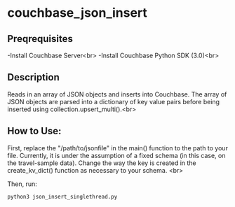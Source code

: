 # couchbase_json_insert

## Preqrequisites
-Install Couchbase Server<br\>
-Install Couchbase Python SDK (3.0)<br\>

## Description
Reads in an array of JSON objects and inserts into Couchbase. The array of JSON objects are parsed into a dictionary of key value pairs before being inserted using collection.upsert_multi().<br\>

## How to Use:
First, replace the "/path/to/jsonfile" in the main() function to the path to your file. Currently, it is under the assumption of a fixed schema (in this case, on the travel-sample data). Change the way the key is created in the create_kv_dict() function as necessary to your schema. <br\>

Then, run:
```
python3 json_insert_singlethread.py
```
